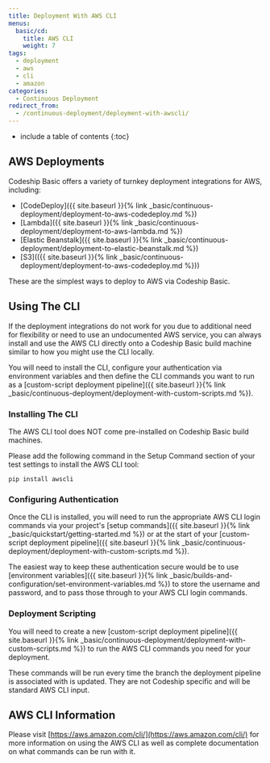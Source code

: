 ```yaml
---
title: Deployment With AWS CLI
menus:
  basic/cd:
    title: AWS CLI
    weight: 7
tags:
  - deployment
  - aws
  - cli
  - amazon
categories:
  - Continuous Deployment    
redirect_from:
  - /continuous-deployment/deployment-with-awscli/
---
```


* include a table of contents
{:toc}

## AWS Deployments

Codeship Basic offers a variety of turnkey deployment integrations for AWS, including:


- [CodeDeploy]({{ site.baseurl }}{% link _basic/continuous-deployment/deployment-to-aws-codedeploy.md %})
- [Lambda]({{ site.baseurl }}{% link _basic/continuous-deployment/deployment-to-aws-lambda.md %})
- [Elastic Beanstalk]({{ site.baseurl }}{% link _basic/continuous-deployment/deployment-to-elastic-beanstalk.md %})
- [S3](({{ site.baseurl }}{% link _basic/continuous-deployment/deployment-to-aws-codedeploy.md %}))

These are the simplest ways to deploy to AWS via Codeship Basic.

## Using The CLI

If the deployment integrations do not work for you due to additional need for flexibility or need to use an undocumented AWS service, you can always install and use the AWS CLI directly onto a Codeship Basic build machine similar to how you might use the CLI locally.

You will need to install the CLI, configure your authentication via environment variables and then define the CLI commands you want to run as a [custom-script deployment pipeline]({{ site.baseurl }}{% link _basic/continuous-deployment/deployment-with-custom-scripts.md %}).

### Installing The CLI

The AWS CLI tool does NOT come pre-installed on Codeship Basic build machines.

Please add the following command in the Setup Command section of your test settings to install the AWS CLI tool:

```shell
pip install awscli
```

### Configuring Authentication

Once the CLI is installed, you will need to run the appropriate AWS CLI login commands via your project's [setup commands]({{ site.baseurl }}{% link _basic/quickstart/getting-started.md %}) or at the start of your [custom-script deployment pipeline]({{ site.baseurl }}{% link _basic/continuous-deployment/deployment-with-custom-scripts.md %}).

The easiest way to keep these authentication secure would be to use [environment variables]({{ site.baseurl }}{% link _basic/builds-and-configuration/set-environment-variables.md %}) to store the username and password, and to pass those through to your AWS CLI login commands.

### Deployment Scripting

You will need to create a new [custom-script deployment pipeline]({{ site.baseurl }}{% link _basic/continuous-deployment/deployment-with-custom-scripts.md %}) to run the AWS CLI commands you need for your deployment.

These commands will be run every time the branch the deployment pipeline is associated with is updated. They are not Codeship specific and will be standard AWS CLI input.

## AWS CLI Information

Please visit [https://aws.amazon.com/cli/](https://aws.amazon.com/cli/) for more information on using the AWS CLI as well as complete documentation on what commands can be run with it.
